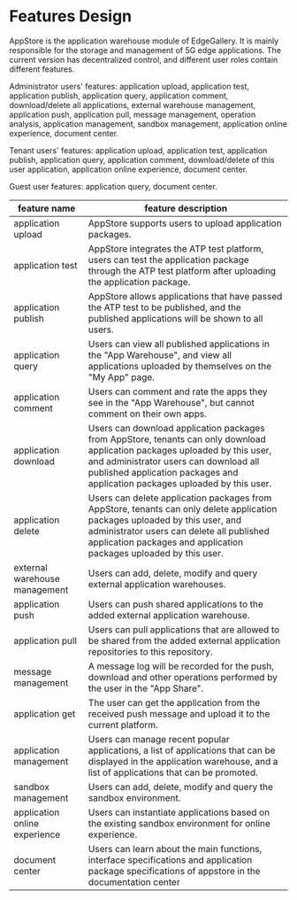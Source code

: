 Features Design
======================
AppStore is the application warehouse module of EdgeGallery. It is mainly responsible for the storage and management of 5G edge applications. The current version has decentralized control, and different user roles contain different features.

Administrator users' features: application upload, application test, application publish, application query, application comment, download/delete all applications, external warehouse management, application push, application pull, message management, operation analysis, application management, sandbox management, application online experience, document center.

Tenant users' features: application upload, application test, application publish, application query, application comment, download/delete of this user application, application online experience, document center.

Guest user features: application query, document center.

|feature name|feature description|
|---|---|
|application upload|AppStore supports users to upload application packages.|
|application test|AppStore integrates the ATP test platform, users can test the application package through the ATP test platform after uploading the application package.|
|application publish|AppStore allows applications that have passed the ATP test to be published, and the published applications will be shown to all users.|
|application query|Users can view all published applications in the "App Warehouse", and view all applications uploaded by themselves on the "My App" page.|
|application comment|Users can comment and rate the apps they see in the "App Warehouse", but cannot comment on their own apps.|
|application download|Users can download application packages from AppStore, tenants can only download application packages uploaded by this user, and administrator users can download all published application packages and application packages uploaded by this user.|
|application delete|Users can delete application packages from AppStore, tenants can only delete application packages uploaded by this user, and administrator users can delete all published application packages and application packages uploaded by this user.|
|external warehouse management|Users can add, delete, modify and query external application warehouses.|
|application push|Users can push shared applications to the added external application warehouse.|
|application pull|Users can pull applications that are allowed to be shared from the added external application repositories to this repository.|
|message management|A message log will be recorded for the push, download and other operations performed by the user in the "App Share".|
|application get|The user can get the application from the received push message and upload it to the current platform.|
|application management|Users can manage recent popular applications, a list of applications that can be displayed in the application warehouse, and a list of applications that can be promoted.|
|sandbox management|Users can add, delete, modify and query the sandbox environment.|
|application online experience|Users can instantiate applications based on the existing sandbox environment for online experience.|
|document center|Users can learn about the main functions, interface specifications and application package specifications of appstore in the documentation center|

